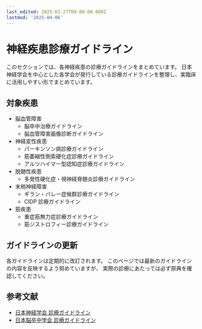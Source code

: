 ```yaml
---
last_edited: 2025-02-27T00:00:00.000Z
lastmod: '2025-04-06'
---
```






# 神経疾患診療ガイドライン

このセクションでは、各神経疾患の診療ガイドラインをまとめています。
日本神経学会を中心とした各学会が発行している診療ガイドラインを整理し、実臨床に活用しやすい形でまとめています。

## 対象疾患

- 脳血管障害
  - 脳卒中治療ガイドライン
  - 脳血管障害画像診断ガイドライン
- 神経変性疾患
  - パーキンソン病診療ガイドライン
  - 筋萎縮性側索硬化症診療ガイドライン
  - アルツハイマー型認知症診療ガイドライン
- 脱髄性疾患
  - 多発性硬化症・視神経脊髄炎診療ガイドライン
- 末梢神経障害
  - ギラン・バレー症候群診療ガイドライン
  - CIDP 診療ガイドライン
- 筋疾患
  - 重症筋無力症診療ガイドライン
  - 筋ジストロフィー診療ガイドライン

## ガイドラインの更新

各ガイドラインは定期的に改訂されます。
このページでは最新のガイドラインの内容を反映するよう努めていますが、
実際の診療にあたっては必ず原典を確認してください。

## 参考文献

- [日本神経学会 診療ガイドライン](https://www.neurology-jp.org/guidelinem/index.html)
- [日本脳卒中学会 診療ガイドライン](https://www.jsts.gr.jp/guideline.html)
